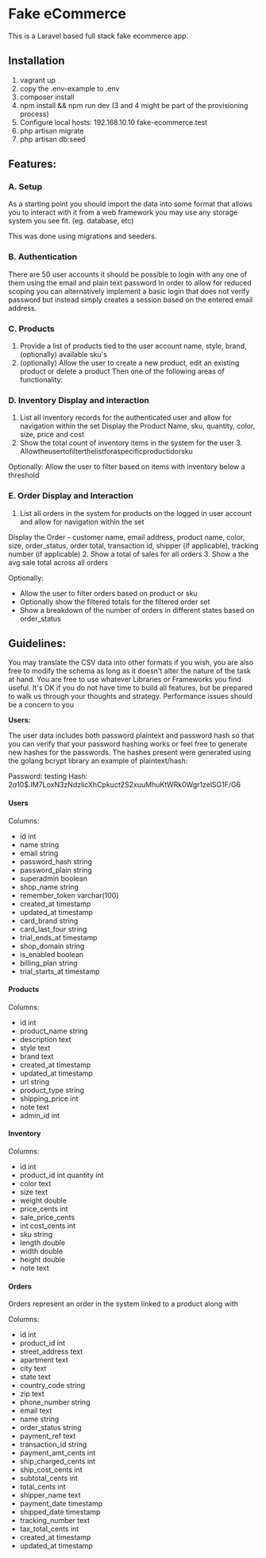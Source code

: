 # Fake eCommerce

This is a Laravel based full stack fake ecommerce app. 

## Installation
1. vagrant up
2. copy the .env-example to .env
3. composer install
4. npm install && npm run dev
(3 and 4 might be part of the provisioning process)
5. Configure local hosts: 192.168.10.10 fake-ecommerce.test
6. php artisan migrate
7. php artisan db:seed

## Features:

### A. Setup

As a starting point you should import the data into some format that allows you to interact with it from a web framework you may use any storage system you see fit. (eg. database, etc)

This was done using migrations and seeders.

### B. Authentication

There are 50 user accounts it should be possible to login with any one of them using the email and plain text password
In order to allow for reduced scoping you can alternatively implement a basic login that does not verify password but instead simply creates a session based on the entered email address.

### C. Products

1. Provide a list of products tied to the user account name, style, brand, (optionally) available sku's
2. (optionally) Allow the user to create a new product, edit an existing product or delete a product
Then one of the following areas of functionality:

### D. Inventory Display and interaction
1. List all inventory records for the authenticated user and allow for navigation within the set Display the Product Name, sku, quantity, color, size, price and cost
2. Show the total count of inventory items in the system for the user 3. Allowtheusertofilterthelistforaspecificproductidorsku

Optionally:
Allow the user to filter based on items with inventory below a threshold

### E. Order Display and Interaction
1. List all orders in the system for products on the logged in user account and allow for navigation within the set

Display the Order - customer name, email address, product name, color, size, order_status, order total, transaction id, shipper (if applicable), tracking number (if applicable)
2. Show a total of sales for all orders
3. Show a the avg sale total across all orders

Optionally:
- Allow the user to filter orders based on product or sku
- Optionally show the filtered totals for the filtered order set
- Show a breakdown of the number of orders in different states based on order_status

## Guidelines:

You may translate the CSV data into other formats if you wish, you are also free to modify the schema as long as it doesn't alter the nature of the task at hand.
You are free to use whatever Libraries or Frameworks you find useful.
It's OK if you do not have time to build all features, but be prepared to walk us through your thoughts and strategy.
Performance issues should be a concern to you

**Users:**

The user data includes both password plaintext and password hash so that you can verify that your password hashing works or feel free to generate new hashes for the passwords. The hashes present were generated using the golang bcrypt library an example of plaintext/hash:

Password: testing
Hash: $2a$10$.IM7LoxN3zNdzlicXhCpkuct2S2xuuMhuKtWRk0Wgr1zelSG1F/G6
      
#### Users

Columns:
- id int
- name string
- email string
- password_hash string 
- password_plain string 
- superadmin boolean 
- shop_name string 
- remember_token varchar(100) 
- created_at timestamp 
- updated_at timestamp 
- card_brand string 
- card_last_four string 
- trial_ends_at timestamp 
- shop_domain string 
- is_enabled boolean 
- billing_plan string 
- trial_starts_at timestamp

#### Products

Columns:
- id int
- product_name string 
- description text 
- style text
- brand text 
- created_at timestamp 
- updated_at timestamp 
- url string 
- product_type string 
- shipping_price int 
- note text
- admin_id int

#### Inventory
 
Columns:
- id int
- product_id int quantity int
- color text
- size text
- weight double 
- price_cents int 
- sale_price_cents 
- int cost_cents int
- sku string
- length double
- width double
- height double
- note text
     
#### Orders

Orders represent an order in the system linked to a product along with

Columns:
- id int
- product_id int 
- street_address text 
- apartment text
- city text
- state text 
- country_code string 
- zip text
- phone_number string 
- email text
- name string 
- order_status string 
- payment_ref text 
- transaction_id string 
- payment_amt_cents int 
- ship_charged_cents int 
- ship_cost_cents int 
- subtotal_cents int 
- total_cents int 
- shipper_name text 
- payment_date timestamp 
- shipped_date timestamp 
- tracking_number text 
- tax_total_cents int 
- created_at timestamp 
- updated_at timestamp
